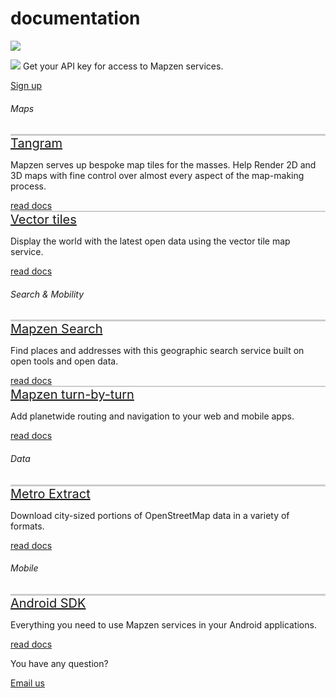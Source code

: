 <style>
.job-title {
	font-size: 20px;
}
.jobs .job-info-container.first {
	border-top: 3px solid #ccc;
}
.jobs .job-info-container {
	border-top: 2px solid #ccc;
}
</style>

<div class="container" id="content">
	<div class="row headroom-large footroom-large">
		<div class="col-xs-12 text-center">
			<h1 class="red-text">
				documentation
			</h1>
		</div>
	</div>
	<div class="row">
		<div class="col-xs-12 text-center headroom-extra-large footroom-large">
			<img class="red-compass" src="https://mapzen.com/common/styleguide/images/divider/compass-red.png">
		</div>
	</div>
	<div class="cta-container footroom-large">
		<div class="cta-text">
		<p>
		<img src="https://mapzen.com/common/styleguide/images/feedback.svg">
			Get your API key for access to Mapzen services.
	</p>
	  </div>
	  <div class="cta-btn">
	    <a href="http://www.mapzen.com/developers/" class="btn btn-mapzen">Sign up</a>
	  </div>
	</div>
	<div class="row jobs">
	  <div class="col-xs-12 footroom-large">
	    <h6 class="team-name"> Maps </h6>
	    <div class="job-info-container first">
	      <div class="job-info">
	        <a class="job-title" href="/jobs/tiles-engineer/">Tangram</a>
	        <p class="excerpt"> Mapzen serves up bespoke map tiles for the masses. Help Render 2D and 3D maps with fine control over almost every aspect of the map-making process. </p>
	      </div>
				<div class="read-more">
					<a class="btn btn-default btn-transparent" href="/jobs/tiles-engineer/"> read docs </a>
	      </div>
	    </div>
	    <div class="job-info-container">
	      <div class="job-info">
	        <a class="job-title" href="/jobs/tiles-engineer/">Vector tiles</a>
	        <p class="excerpt"> Display the world with the latest open data using the vector tile map service.</p>
	      </div>
				<div class="read-more">
					<a class="btn btn-default btn-transparent" href="/jobs/tiles-engineer/"> read docs </a>
	      </div>
	    </div>
	  </div>
	  <div class="col-xs-12 footroom-large">
	    <h6 class="team-name"> Search & Mobility </h6>
	    <div class="job-info-container first">
	      <div class="job-info">
	        <a class="job-title" href="/jobs/tiles-engineer/">Mapzen Search</a>
	        <p class="excerpt"> Find places and addresses with this geographic search service built on open tools and open data.</p>
	      </div>
				<div class="read-more">
					<a class="btn btn-default btn-transparent" href="/jobs/tiles-engineer/"> read docs </a>
	      </div>
	    </div>
	    <div class="job-info-container">
	      <div class="job-info">
	        <a class="job-title" href="/jobs/tiles-engineer/">Mapzen turn-by-turn</a>
	        <p class="excerpt"> Add planetwide routing and navigation to your web and mobile apps.</p>
	      </div>
				<div class="read-more">
					<a class="btn btn-default btn-transparent" href="/jobs/tiles-engineer/"> read docs </a>
	      </div>
	    </div>
	  </div>
 		<div class="col-xs-12 footroom-large">
	    <h6 class="team-name"> Data </h6>
	    <div class="job-info-container first">
	      <div class="job-info">
	        <a class="job-title" href="/jobs/tiles-engineer/">Metro Extract</a>
	        <p class="excerpt"> Download city-sized portions of OpenStreetMap data in a variety of formats.</p>
	      </div>
				<div class="read-more">
					<a class="btn btn-default btn-transparent" href="/jobs/tiles-engineer/"> read docs </a>
	      </div>
	    </div>
	  </div>
 		<div class="col-xs-12 footroom-large">
	    <h6 class="team-name"> Mobile </h6>
	    <div class="job-info-container first">
	      <div class="job-info">
	        <a class="job-title" href="/jobs/tiles-engineer/">Android SDK</a>
	        <p class="excerpt"> Everything you need to use Mapzen services in your Android applications.</p>
	      </div>
				<div class="read-more">
					<a class="btn btn-default btn-transparent" href="/jobs/tiles-engineer/"> read docs </a>
	      </div>
	    </div>
	  </div>
	</div>
	<div class="row">
		<div class="col-xs-12">
			<div class="cta-container">
				<div class="cta-text">
					<p>
						You have any question?
					</p>
				</div>
				<div class="cta-btn">
					<a href="/developers/" class="btn btn-transparent">Email us</a>
				</div>
			</div>
		</div>
	</div>
</div>
